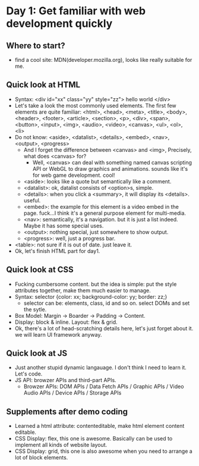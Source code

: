 # Day 1: Get familiar with web development quickly

## Where to start?
 - find a cool site: MDN(developer.mozilla.org), looks like really suitable for me.

## Quick look at HTML
 - Syntax: \<div id="xx" class="yy" style="zz"\> hello world \</div\>
 - Let's take a look the most commonly used elements. The first few elements are quite familiar: \<html\>, \<head\>, \<meta\>, \<title\>, \<body\>, \<header\>, \<footer\>, \<article\>, \<section\>, \<p\>, \<div\>, \<span\>, \<button\>, \<input\>, \<img\>, \<audio\>, \<video\>, \<canvas\>, \<ul\>, \<ol\>, \<li\>
 - Do not know: \<aside\>, \<datalist\>, \<details\>, \<embed\>, \<nav\>, \<output\>, \<progress\>
    - And I forget the difference between \<canvas\> and \<img\>, Precisely, what does \<canvas\> for?
        - Well, \<canvas\> can deal with something named canvas scripting API or WebGL to draw graphics and animations. sounds like it's for web game development. cool!
    - \<aside\>: looks like a quote but semantically like a comment.
    - \<datalist\>: ok, datalist consists of \<option\>s, simple.
    - \<details\>: when you click a \<summary\>, it will display its \<details\>. useful.
    - \<embed\>: the example for this element is a video embed in the page. fuck...I think it's a general purpose element for multi-media.
    - \<nav\>: semantically, it's a navigation. but it is just a list indeed. Maybe it has some special uses.
    - \<output\>: nothing special, just somewhere to show output.
    - \<progress\>: well, just a progress bar.
 - \<table\>: not sure if it is out of date. just leave it.
 - Ok, let's finish HTML part for day1.

## Quick look at CSS
 - Fucking cumbersome content. but the idea is simple: put the style attributes together, make them much easier to manage.
 - Syntax: selector {color: xx; background-color: yy; border: zz;}
    - selector can be: elements, class, id and so on. select DOMs and set the sytle.
 - Box Model: Margin -> Boarder -> Padding -> Content.
 - Display: block & inline. Layout: flex & grid.
 - Ok, there's a lot of head-scratching details here, let's just forget about it. we will learn UI framework anyway.

## Quick look at JS
 - Just another stupid dynamic langauage. I don't think I need to learn it. Let's code.
 - JS API: browzer APIs and third-part APIs.
    - Browzer APIs: DOM APIs / Data Fetch APIs / Graphic APIs / Video Audio APIs / Device APIs / Storage APIs
  
## Supplements after demo coding
 - Learned a html attribute: contenteditable, make html element content editable.
 - CSS Display: flex, this one is awesome. Basically can be used to implement all kinds of website layout.
 - CSS Display: grid, this one is also awesome when you need to arrange a lot of block elements.
